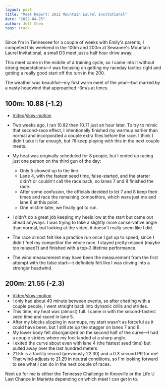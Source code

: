 ```yaml
---
layout: post
title: "Meet Report: 2022 Mountain Laurel Invitational"
date: "2022-04-25"
author: Jeff Chen
tags: track
---
```


Since I'm in Tennessee for a couple of weeks with Emily's parents, I competed this weekend in the 100m and 200m at Sewanee's Mountain Laurel Invitational, a small D3 meet just a half hour drive away.

This meet came in the middle of a training cycle, so I came into it without strong expectations—I was focusing on getting my raceday tactics right and getting a really good start off the turn in the 200.

The weather was beautiful—my first warm meet of the year—but marred by a nasty headwind that approached -3m/s at times.

<!-- excerpt -->

## 100m: 10.88 (-1.2)

- [Video](https://youtu.be/iviw54UBhDE)/[slow-motion](https://photos.app.goo.gl/cgPCtxe5wdr4cj9m9)
- Two weeks ago, I ran 10.82 then 10.71 just an hour later. To try to mimic that second-race effect, I intentionally finished my warmup earlier than normal and incorporated a couple extra flies before the race. I think I didn't take it far enough, but I'll keep playing with this in the next couple meets.
- My heat was originally scheduled for 8 people, but I ended up racing just one person on the third gun of the day:

  - Only 5 showed up to the line.
  - Lane 4, with the fastest seed time, false-started, and the starter didn't or couldn't call the race back, so lanes 7 and 8 finished the race.
  - After some confusion, the officials decided to let 7 and 8 keep their times and race the remaining competitors, which were just me and lane 6 at this point.
  - One misfire later, we finally got to run.

- I didn't do a great job keeping my heels low at the start but came out ahead anyways. I was trying to take a slightly more conservative angle than normal, but looking at the video, it doesn't really seem like I did.
- The race almost felt like a practice run once I got up to speed, since I didn't feel my competitor the whole race. I stayed pretty relaxed (maybe too relaxed?) and finished with a top-3 lifetime performance.
- The wind measurement may have been the measurement from the first attempt with the false start—it definitely felt like I was driving into a stronger headwind.

## 200m: 21.55 (-2.3)

- [Video](https://youtu.be/XgSnjrlezYM)/[slow-motion](https://photos.app.goo.gl/aErKnUDrwyemk3N46)
- I only had about 40 minute between events, so after chatting with a couple people, I went straight back into dynamic drills and strides.
- This time, my heat was (almost) full. I came in with the second-fastest seed time and raced in lane 5.
- After my blocks slipping in warmups, my start wasn't as forceful as it could have been, but I still ate up the stagger on lanes 7 and 8.
- My lower body felt disorganized on the second half of the curve—I had a couple strides where my foot landed at a sharp angle.
- I exited the curve about even with lane 4 (the fastest seed time) but pulled away over the last hundred meters.
- 21.55 is a facility record (previously 22.30) and a 0.3 second PR for me! That wind-adjusts to 21.29 in neutral conditions, so I'm looking forward to see what I can do in the next couple of races.

Next up for me is either the Tennesse Challenge in Knoxville or the Life U Last Chance in Marietta depending on which meet I can get in to.
